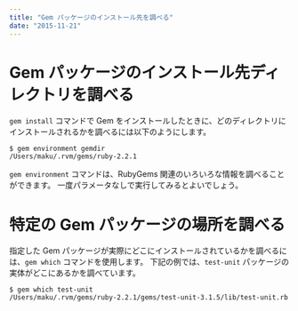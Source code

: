 ```yaml
---
title: "Gem パッケージのインストール先を調べる"
date: "2015-11-21"
---
```


Gem パッケージのインストール先ディレクトリを調べる
====
`gem install` コマンドで Gem をインストールしたときに、どのディレクトリにインストールされるかを調べるには以下のようにします。

```
$ gem environment gemdir
/Users/maku/.rvm/gems/ruby-2.2.1
```

`gem environment` コマンドは、RubyGems 関連のいろいろな情報を調べることができます。
一度パラメータなしで実行してみるとよいでしょう。


特定の Gem パッケージの場所を調べる
====
指定した Gem パッケージが実際にどこにインストールされているかを調べるには、`gem which` コマンドを使用します。
下記の例では、`test-unit` パッケージの実体がどこにあるかを調べています。

```
$ gem which test-unit
/Users/maku/.rvm/gems/ruby-2.2.1/gems/test-unit-3.1.5/lib/test-unit.rb
```

